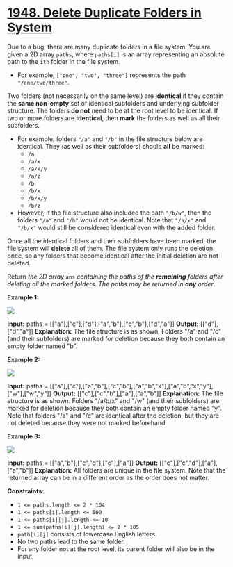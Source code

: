 # [1948. Delete Duplicate Folders in System](https://leetcode.com/problems/delete-duplicate-folders-in-system/)

Due to a bug, there are many duplicate folders in a file system. You are given a 2D array  `paths`, where  `paths[i]`  is an array representing an absolute path to the  `ith`  folder in the file system.

-   For example,  `["one", "two", "three"]`  represents the path  `"/one/two/three"`.

Two folders (not necessarily on the same level) are  **identical**  if they contain the  **same non-empty**  set of identical subfolders and underlying subfolder structure. The folders  **do not**  need to be at the root level to be identical. If two or more folders are  **identical**, then  **mark**  the folders as well as all their subfolders.

-   For example, folders  `"/a"`  and  `"/b"`  in the file structure below are identical. They (as well as their subfolders) should  **all**  be marked:
    -   `/a`
    -   `/a/x`
    -   `/a/x/y`
    -   `/a/z`
    -   `/b`
    -   `/b/x`
    -   `/b/x/y`
    -   `/b/z`
-   However, if the file structure also included the path  `"/b/w"`, then the folders  `"/a"`  and  `"/b"`  would not be identical. Note that  `"/a/x"`  and  `"/b/x"`  would still be considered identical even with the added folder.

Once all the identical folders and their subfolders have been marked, the file system will  **delete**  all of them. The file system only runs the deletion once, so any folders that become identical after the initial deletion are not deleted.

Return  _the 2D array_ `ans`  _containing the paths of the  **remaining**  folders after deleting all the marked folders. The paths may be returned in  **any**  order_.

**Example 1:**

![](https://assets.leetcode.com/uploads/2021/07/19/lc-dupfolder1.jpg)

**Input:** paths = [["a"],["c"],["d"],["a","b"],["c","b"],["d","a"]]
**Output:** [["d"],["d","a"]]
**Explanation:** The file structure is as shown.
Folders "/a" and "/c" (and their subfolders) are marked for deletion because they both contain an empty
folder named "b".

**Example 2:**

![](https://assets.leetcode.com/uploads/2021/07/19/lc-dupfolder2.jpg)

**Input:** paths = [["a"],["c"],["a","b"],["c","b"],["a","b","x"],["a","b","x","y"],["w"],["w","y"]]
**Output:** [["c"],["c","b"],["a"],["a","b"]]
**Explanation:** The file structure is as shown. 
Folders "/a/b/x" and "/w" (and their subfolders) are marked for deletion because they both contain an empty folder named "y".
Note that folders "/a" and "/c" are identical after the deletion, but they are not deleted because they were not marked beforehand.

**Example 3:**

![](https://assets.leetcode.com/uploads/2021/07/19/lc-dupfolder3.jpg)

**Input:** paths = [["a","b"],["c","d"],["c"],["a"]]
**Output:** [["c"],["c","d"],["a"],["a","b"]]
**Explanation:** All folders are unique in the file system.
Note that the returned array can be in a different order as the order does not matter.

**Constraints:**

-   `1 <= paths.length <= 2 * 104`
-   `1 <= paths[i].length <= 500`
-   `1 <= paths[i][j].length <= 10`
-   `1 <= sum(paths[i][j].length) <= 2 * 105`
-   `path[i][j]`  consists of lowercase English letters.
-   No two paths lead to the same folder.
-   For any folder not at the root level, its parent folder will also be in the input.
